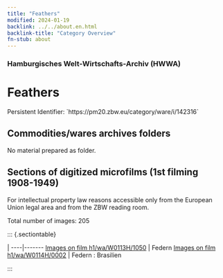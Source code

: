 ```yaml
---
title: "Feathers"
modified: 2024-01-19
backlink: ../../about.en.html
backlink-title: "Category Overview"
fn-stub: about
---
```


### Hamburgisches Welt-Wirtschafts-Archiv (HWWA)

# Feathers

<div class="hint">Persistent Identifier: `https://pm20.zbw.eu/category/ware/i/142316`</div>







## Commodities/wares archives folders





No material prepared as folder.



<a id="filmsections" />

## Sections of digitized microfilms (1st filming 1908-1949)

<p>For intellectual property law reasons accessible only from the European Union legal area and from the ZBW reading room.</p>



<p>Total number of images: 205</p>




::: {.sectiontable}

 | 
----|-------
<a class="btn" href="https://pm20.zbw.eu/film/h1/wa/W0113H/1050" rel="nofollow">Images on film h1/wa/W0113H/1050</a> | Federn
<a class="btn" href="https://pm20.zbw.eu/film/h1/wa/W0114H/0002" rel="nofollow">Images on film h1/wa/W0114H/0002</a> | Federn : Brasilien


:::
















